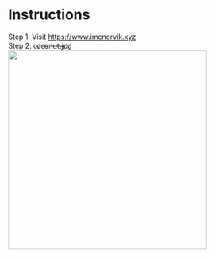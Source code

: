 
# Instructions
Step 1: Visit https://www.imcnorvik.xyz <br /> Step 2: c̴o̷c̶o̴n̶u̵t̶.̴j̵p̸g̸  <br /> <img src="https://user-images.githubusercontent.com/105376497/189634749-602ded35-dca3-4601-9af1-e6bf32aa9a4c.png" width="400">
